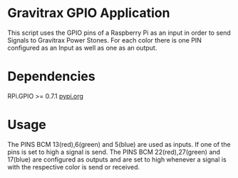 # Gravitrax GPIO Application
This script uses the GPIO pins of a Raspberry Pi as an input in order to send Signals
to Gravitrax Power Stones. For each color there is one PIN configured as an Input as
well as one as an output.
# Dependencies
RPi.GPIO >= 0.7.1  [pypi.org](https://pypi.org/project/RPi.GPIO) 

# Usage
The PINS BCM 13(red),6(green) and 5(blue) are used as inputs. If one of the pins is set to high a signal is send. The PINS BCM 22(red),27(green) and 17(blue) are configured as outputs and are set to high whenever a signal is with the respective color is send or received. 




